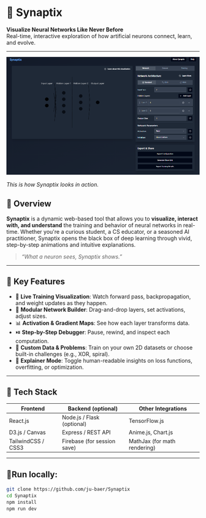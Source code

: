 # 🧠 Synaptix  
**Visualize Neural Networks Like Never Before**  
Real-time, interactive exploration of how artificial neurons connect, learn, and evolve.

---
![Synaptix Demo](image.png)

*This is how Synaptix looks in action.*


## 🚀 Overview

**Synaptix** is a dynamic web-based tool that allows you to **visualize, interact with, and understand** the training and behavior of neural networks in real-time. Whether you're a curious student, a CS educator, or a seasoned AI practitioner, Synaptix opens the black box of deep learning through vivid, step-by-step animations and intuitive explanations.

> _“What a neuron sees, Synaptix shows.”_

---

## 🎯 Key Features

- 🔄 **Live Training Visualization**: Watch forward pass, backpropagation, and weight updates as they happen.
- 🧩 **Modular Network Builder**: Drag-and-drop layers, set activations, adjust sizes.
- 📊 **Activation & Gradient Maps**: See how each layer transforms data.
- ⏯️ **Step-by-Step Debugger**: Pause, rewind, and inspect each computation.
- 🌈 **Custom Data & Problems**: Train on your own 2D datasets or choose built-in challenges (e.g., XOR, spiral).
- 🧠 **Explainer Mode**: Toggle human-readable insights on loss functions, overfitting, or optimization.

---

## 🧰 Tech Stack

| Frontend              | Backend (optional)        | Other Integrations       |
|-----------------------|---------------------------|---------------------------|
| React.js              | Node.js / Flask (optional)| TensorFlow.js             |
| D3.js / Canvas        | Express / REST API        | Anime.js, Chart.js        |
| TailwindCSS / CSS3    | Firebase (for session save)| MathJax (for math rendering)|

---

## 🧪Run locally:

```bash
git clone https://github.com/ju-baer/Synaptix
cd Synaptix
npm install
npm run dev
